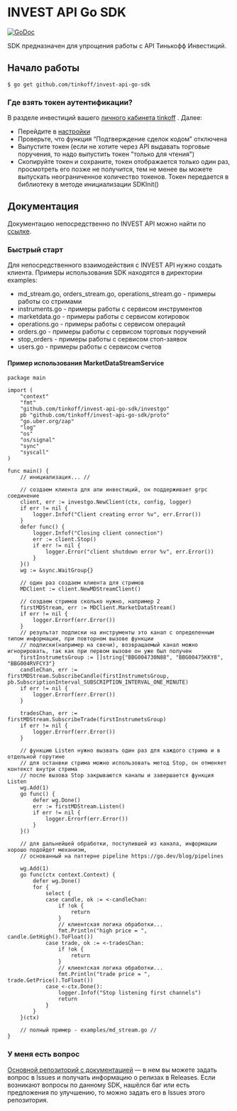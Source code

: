 # INVEST API Go SDK

[![GoDoc](https://godoc.org/github.com/Tinkoff/invest-openapi-go-sdk?status.svg)](https://pkg.go.dev/github.com/Tinkoff/invest-openapi-go-sdk)

SDK предназначен для упрощения работы с API Тинькофф Инвестиций.

## Начало работы

    $ go get github.com/tinkoff/invest-api-go-sdk

### Где взять токен аутентификации?

В разделе инвестиций вашего  [личного кабинета tinkoff](https://www.tinkoff.ru/invest/) . Далее:

* Перейдите в [настройки](https://www.tinkoff.ru/invest/settings/)
* Проверьте, что функция “Подтверждение сделок кодом” отключена
* Выпустите токен (если не хотите через API выдавать торговые поручения, то надо выпустить токен "только для чтения")  
* Скопируйте токен и сохраните, токен отображается только один раз, просмотреть его позже не получится, тем не менее вы можете выпускать неограниченное количество токенов. Токен передается в библиотеку в методе инициализации SDKInit() 

## Документация

Документацию непосредственно по INVEST API можно найти по [ссылке](https://github.com/Tinkoff/investAPI).

### Быстрый старт

Для непосредственного взаимодействия с INVEST API нужно создать клиента. 
Примеры использования SDK находятся в директории examples:
 * md_stream.go, orders_stream.go, operations_stream.go - примеры работы со стримами
 * instruments.go - примеры работы с сервисом инструментов
 * marketdata.go - примеры работы с сервисом котировок
 * operations.go - примеры работы с сервисом операций
 * orders.go - примеры работы с сервисом торговых поручений
 * stop_orders - примеры работы с сервисом стоп-заявок
 * users.go - примеры работы с сервисом счетов

#### Пример использования MarketDataStreamService
```
package main

import (
	"context"
	"fmt"
	"github.com/tinkoff/invest-api-go-sdk/investgo"
	pb "github.com/tinkoff/invest-api-go-sdk/proto"
	"go.uber.org/zap"
	"log"
	"os"
	"os/signal"
	"sync"
	"syscall"
)

func main() {
	// инициализация... //
    
	// создаем клиента для апи инвестиций, он поддерживает grpc соединение
	client, err := investgo.NewClient(ctx, config, logger)
	if err != nil {
		logger.Infof("Client creating error %v", err.Error())
	}
	defer func() {
		logger.Infof("Closing client connection")
		err := client.Stop()
		if err != nil {
			logger.Error("client shutdown error %v", err.Error())
		}
	}()
	wg := &sync.WaitGroup{}

	// один раз создаем клиента для стримов
	MDClient := client.NewMDStreamClient()

	// создаем стримов сколько нужно, например 2
	firstMDStream, err := MDClient.MarketDataStream()
	if err != nil {
		logger.Errorf(err.Error())
	}
	// результат подписки на инструменты это канал с определенным типом информации, при повторном вызове функции
	// подписки(например на свечи), возвращаемый канал можно игнорировать, так как при первом вызове он уже был получен
	firstInstrumetsGroup := []string{"BBG004730N88", "BBG00475KKY8", "BBG004RVFCY3"}
	candleChan, err := firstMDStream.SubscribeCandle(firstInstrumetsGroup, pb.SubscriptionInterval_SUBSCRIPTION_INTERVAL_ONE_MINUTE)
	if err != nil {
		logger.Errorf(err.Error())
	}

	tradesChan, err := firstMDStream.SubscribeTrade(firstInstrumetsGroup)
	if err != nil {
		logger.Errorf(err.Error())
	}

	// функцию Listen нужно вызвать один раз для каждого стрима и в отдельной горутине
	// для останвки стрима можно использовать метод Stop, он отменяет контекст внутри стрима
	// после вызова Stop закрываются каналы и завершается функция Listen
	wg.Add(1)
	go func() {
		defer wg.Done()
		err := firstMDStream.Listen()
		if err != nil {
			logger.Errorf(err.Error())
		}
	}()

	// для дальнейшей обработки, поступившей из канала, информации хорошо подойдет механизм,
	// основанный на паттерне pipeline https://go.dev/blog/pipelines

	wg.Add(1)
	go func(ctx context.Context) {
		defer wg.Done()
		for {
			select {
			case candle, ok := <-candleChan:
				if !ok {
					return
				}
				// клиентская логика обработки...
				fmt.Println("high price = ", candle.GetHigh().ToFloat())
			case trade, ok := <-tradesChan:
				if !ok {
					return
				}
				// клиентская логика обработки...
				fmt.Println("trade price = ", trade.GetPrice().ToFloat())
			case <-ctx.Done():
				logger.Infof("Stop listening first channels")
				return
			}
		}
	}(ctx)
    
	// полный пример - examples/md_stream.go // 
}

```
### У меня есть вопрос

[Основной репозиторий с документацией](https://github.com/Tinkoff/investAPI/) — в нем вы можете задать вопрос в Issues и получать информацию о релизах в Releases.
Если возникают вопросы по данному SDK, нашёлся баг или есть предложения по улучшению, то можно задать его в Issues этого репозитория.
